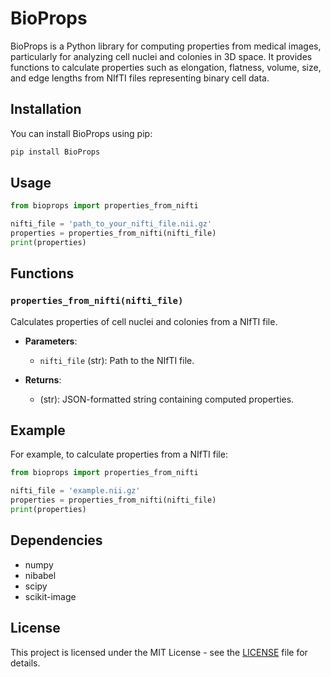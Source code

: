 # BioProps

BioProps is a Python library for computing properties from medical images, particularly for analyzing cell nuclei and colonies in 3D space. It provides functions to calculate properties such as elongation, flatness, volume, size, and edge lengths from NIfTI files representing binary cell data.

## Installation

You can install BioProps using pip:

```sh
pip install BioProps
```

## Usage

```python
from bioprops import properties_from_nifti

nifti_file = 'path_to_your_nifti_file.nii.gz'
properties = properties_from_nifti(nifti_file)
print(properties)
```

## Functions

### `properties_from_nifti(nifti_file)`

Calculates properties of cell nuclei and colonies from a NIfTI file.

- **Parameters**:
  - `nifti_file` (str): Path to the NIfTI file.

- **Returns**:
  - (str): JSON-formatted string containing computed properties.

## Example

For example, to calculate properties from a NIfTI file:

```python
from bioprops import properties_from_nifti

nifti_file = 'example.nii.gz'
properties = properties_from_nifti(nifti_file)
print(properties)
```

## Dependencies

- numpy
- nibabel
- scipy
- scikit-image

## License

This project is licensed under the MIT License - see the [LICENSE](LICENSE) file for details.
